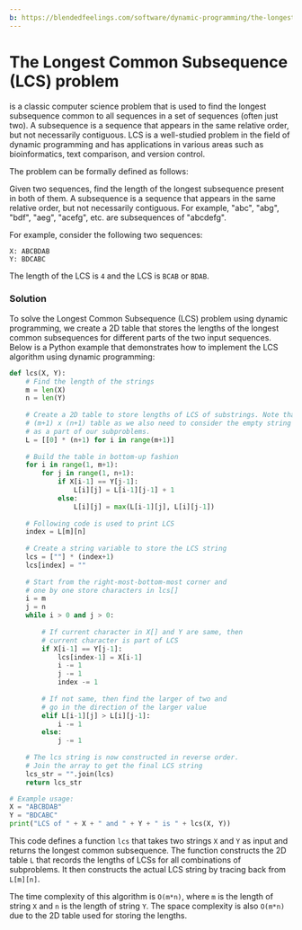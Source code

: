```yaml
---
b: https://blendedfeelings.com/software/dynamic-programming/the-longest-common-subsequence.md
---
```


# The Longest Common Subsequence (LCS) problem 
is a classic computer science problem that is used to find the longest subsequence common to all sequences in a set of sequences (often just two). A subsequence is a sequence that appears in the same relative order, but not necessarily contiguous. LCS is a well-studied problem in the field of dynamic programming and has applications in various areas such as bioinformatics, text comparison, and version control.

The problem can be formally defined as follows:

Given two sequences, find the length of the longest subsequence present in both of them. A subsequence is a sequence that appears in the same relative order, but not necessarily contiguous. For example, "abc", "abg", "bdf", "aeg", "acefg", etc. are subsequences of "abcdefg".

For example, consider the following two sequences:

```
X: ABCBDAB
Y: BDCABC
```

The length of the LCS is `4` and the LCS is `BCAB` or `BDAB`.

### Solution

To solve the Longest Common Subsequence (LCS) problem using dynamic programming, we create a 2D table that stores the lengths of the longest common subsequences for different parts of the two input sequences. Below is a Python example that demonstrates how to implement the LCS algorithm using dynamic programming:

```python
def lcs(X, Y):
    # Find the length of the strings
    m = len(X)
    n = len(Y)
  
    # Create a 2D table to store lengths of LCS of substrings. Note that we use
    # (m+1) x (n+1) table as we also need to consider the empty string (0 length)
    # as a part of our subproblems.
    L = [[0] * (n+1) for i in range(m+1)]
  
    # Build the table in bottom-up fashion
    for i in range(1, m+1):
        for j in range(1, n+1):
            if X[i-1] == Y[j-1]:
                L[i][j] = L[i-1][j-1] + 1
            else:
                L[i][j] = max(L[i-1][j], L[i][j-1])
  
    # Following code is used to print LCS
    index = L[m][n]
  
    # Create a string variable to store the LCS string
    lcs = [""] * (index+1)
    lcs[index] = ""
  
    # Start from the right-most-bottom-most corner and
    # one by one store characters in lcs[]
    i = m
    j = n
    while i > 0 and j > 0:
  
        # If current character in X[] and Y are same, then
        # current character is part of LCS
        if X[i-1] == Y[j-1]:
            lcs[index-1] = X[i-1]
            i -= 1
            j -= 1
            index -= 1
  
        # If not same, then find the larger of two and
        # go in the direction of the larger value
        elif L[i-1][j] > L[i][j-1]:
            i -= 1
        else:
            j -= 1
  
    # The lcs string is now constructed in reverse order.
    # Join the array to get the final LCS string
    lcs_str = "".join(lcs)
    return lcs_str

# Example usage:
X = "ABCBDAB"
Y = "BDCABC"
print("LCS of " + X + " and " + Y + " is " + lcs(X, Y))
```

This code defines a function `lcs` that takes two strings `X` and `Y` as input and returns the longest common subsequence. The function constructs the 2D table `L` that records the lengths of LCSs for all combinations of subproblems. It then constructs the actual LCS string by tracing back from `L[m][n]`.

The time complexity of this algorithm is `O(m*n)`, where `m` is the length of string `X` and `n` is the length of string `Y`. The space complexity is also `O(m*n)` due to the 2D table used for storing the lengths.